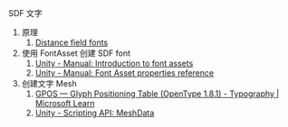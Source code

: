 SDF 文字
1. 原理
	1. [Distance field fonts](https://libgdx.com/wiki/graphics/2d/fonts/distance-field-fontshttps://libgdx.com/wiki/graphics/2d/fonts/distance-field-fonts)
2. 使用 FontAsset 创建 SDF font
	1.  [Unity - Manual: Introduction to font assets](https://docs.unity3d.com/Manual/UIE-font-asset.html#:~:text=SDF%20fonts,assets%20contain%20contour%20distance%20information.)
	2. [Unity - Manual: Font Asset properties reference](https://docs.unity3d.com/Manual/UIE-font-asset-properties.html)
3. 创建文字 Mesh
	1.  [GPOS — Glyph Positioning Table (OpenType 1.8.1) - Typography | Microsoft Learn](https://learn.microsoft.com/en-us/typography/opentype/otspec181/gpos)
	2. [Unity - Scripting API: MeshData](https://docs.unity3d.com/2020.3/Documentation/ScriptReference/Mesh.MeshData.html)